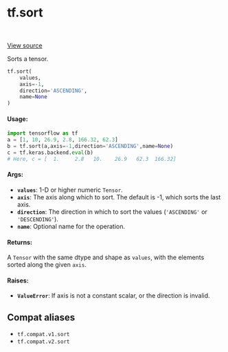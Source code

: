 <div itemscope itemtype="http://developers.google.com/ReferenceObject">
<meta itemprop="name" content="tf.sort" />
<meta itemprop="path" content="Stable" />
</div>

# tf.sort

<!-- Insert buttons and diff -->

<table class="tfo-notebook-buttons tfo-api" align="left">
</table>

<a target="_blank" href="/code/stable/tensorflow/python/ops/sort_ops.py">View source</a>



Sorts a tensor.

``` python
tf.sort(
    values,
    axis=-1,
    direction='ASCENDING',
    name=None
)
```



<!-- Placeholder for "Used in" -->


#### Usage:



```python
import tensorflow as tf
a = [1, 10, 26.9, 2.8, 166.32, 62.3]
b = tf.sort(a,axis=-1,direction='ASCENDING',name=None)
c = tf.keras.backend.eval(b)
# Here, c = [  1.     2.8   10.    26.9   62.3  166.32]
```

#### Args:


* <b>`values`</b>: 1-D or higher numeric `Tensor`.
* <b>`axis`</b>: The axis along which to sort. The default is -1, which sorts the last
  axis.
* <b>`direction`</b>: The direction in which to sort the values (`'ASCENDING'` or
  `'DESCENDING'`).
* <b>`name`</b>: Optional name for the operation.


#### Returns:

A `Tensor` with the same dtype and shape as `values`, with the elements
    sorted along the given `axis`.



#### Raises:


* <b>`ValueError`</b>: If axis is not a constant scalar, or the direction is invalid.

## Compat aliases

* `tf.compat.v1.sort`
* `tf.compat.v2.sort`

